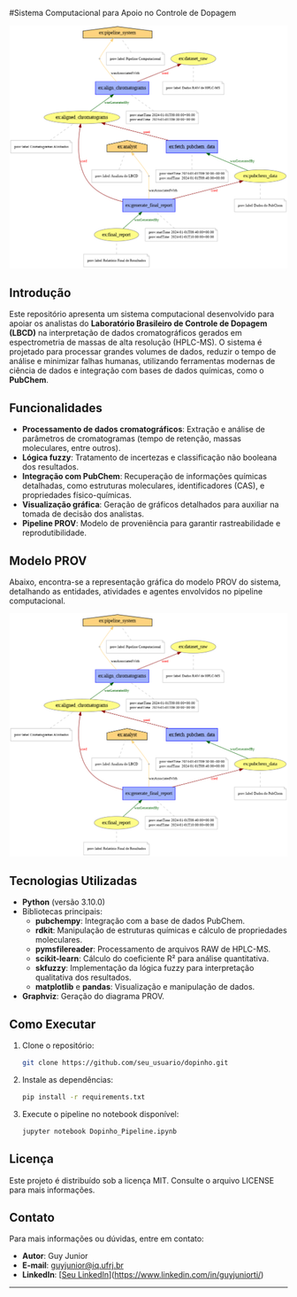 #Sistema Computacional para Apoio no Controle de Dopagem

![Modelo PROV](PROV.png)

## Introdução  
Este repositório apresenta um sistema computacional desenvolvido para apoiar os analistas do **Laboratório Brasileiro de Controle de Dopagem (LBCD)** na interpretação de dados cromatográficos gerados em espectrometria de massas de alta resolução (HPLC-MS). O sistema é projetado para processar grandes volumes de dados, reduzir o tempo de análise e minimizar falhas humanas, utilizando ferramentas modernas de ciência de dados e integração com bases de dados químicas, como o **PubChem**.

## Funcionalidades
- **Processamento de dados cromatográficos**: Extração e análise de parâmetros de cromatogramas (tempo de retenção, massas moleculares, entre outros).  
- **Lógica fuzzy**: Tratamento de incertezas e classificação não booleana dos resultados.  
- **Integração com PubChem**: Recuperação de informações químicas detalhadas, como estruturas moleculares, identificadores (CAS), e propriedades físico-químicas.  
- **Visualização gráfica**: Geração de gráficos detalhados para auxiliar na tomada de decisão dos analistas.  
- **Pipeline PROV**: Modelo de proveniência para garantir rastreabilidade e reprodutibilidade.

## Modelo PROV
Abaixo, encontra-se a representação gráfica do modelo PROV do sistema, detalhando as entidades, atividades e agentes envolvidos no pipeline computacional.

![Modelo PROV](PROV.png)

## Tecnologias Utilizadas
- **Python** (versão 3.10.0)
- Bibliotecas principais:
  - **pubchempy**: Integração com a base de dados PubChem.
  - **rdkit**: Manipulação de estruturas químicas e cálculo de propriedades moleculares.
  - **pymsfilereader**: Processamento de arquivos RAW de HPLC-MS.
  - **scikit-learn**: Cálculo do coeficiente R² para análise quantitativa.
  - **skfuzzy**: Implementação da lógica fuzzy para interpretação qualitativa dos resultados.
  - **matplotlib** e **pandas**: Visualização e manipulação de dados.
- **Graphviz**: Geração do diagrama PROV.

## Como Executar
1. Clone o repositório:
   ```bash
   git clone https://github.com/seu_usuario/dopinho.git
   ```
2. Instale as dependências:
   ```bash
   pip install -r requirements.txt
   ```
3. Execute o pipeline no notebook disponível:
   ```bash
   jupyter notebook Dopinho_Pipeline.ipynb
   ```

## Licença
Este projeto é distribuído sob a licença MIT. Consulte o arquivo LICENSE para mais informações.

## Contato
Para mais informações ou dúvidas, entre em contato:  
- **Autor**: Guy Junior  
- **E-mail**: guyjunior@iq.ufrj.br 
- **LinkedIn**: [[Seu LinkedIn](https://linkedin.com/in/seu-perfil)](https://www.linkedin.com/in/guyjuniorti/)

---

